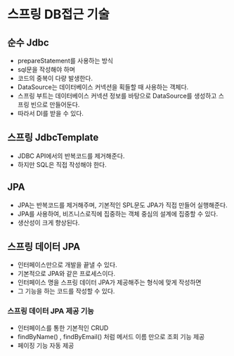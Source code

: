 # 스프링 DB접근 기술
## 순수 Jdbc
- prepareStatement를 사용하는 방식
- sql문을 작성해야 하며
- 코드의 중복이 다량 발생한다.
- DataSource는 데이터베이스 커넥션을 획들할 때 사용하는 객체다.
- 스프링 부트는 데이터베이스 커넥션 정보를 바탕으로 DataSource를 생성하고 스프링 빈으로 만들어둔다.
- 따라서 DI를 받을 수 있다.

## 스프링 JdbcTemplate
- JDBC API에서의 반복코드를 제거해준다.
- 하지만 SQL은 직접 작성해야 한다.

## JPA
- JPA는 반복코드를 제거해주며, 기본적인 SPL문도 JPA가 직접 만들어 실행해준다.
- JPA를 사용하여, 비즈니스로직에 집중하는 객체 중심의 설계에 집중할 수 있다.
- 생산성이 크게 향상된다.

## 스프링 데이터 JPA
- 인터페이스만으로 개발을 끝낼 수 있다.
- 기본적으로 JPA와 같은 프로세스이다.
- 인터페이스 명을 스프링 데이터 JPA가 제공해주는 형식에 맞게 작성하면
- 그 기능을 하는 코드를 작성할 수 있다.

### 스프링 데이터 JPA 제공 기능
- 인터페이스를 통한 기본적인 CRUD
- findByName() , findByEmail() 처럼 메서드 이름 만으로 조회 기능 제공
- 페이징 기능 자동 제공